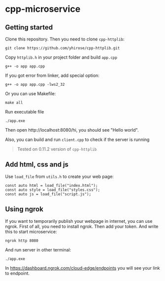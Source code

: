 # cpp-microservice
## Getting started
Clone this repository. Then you need to clone `cpp-httplib`:
```
git clone https://github.com/yhirose/cpp-httplib.git
```
Copy `httplib.h` in your project folder and build `app.cpp` 
```
g++ -o app app.cpp
```
If you got error from linker, add special option:
```
g++ -o app app.cpp -lws2_32
```
Or you can use Makefile:
```
make all
```
Run executable file
```
./app.exe
```
Then open http://localhost:8080/hi, you should see "Hello world". 

Also, you can build and run `client.cpp` to check if the server is running

> Tested on 0.11.2 version of `cpp-httplib`

## Add html, css and js
Use `load_file` from `utils.h` to create your web page:
```
const auto html = load_file("index.html");
const auto style = load_file("styles.css");
const auto js = load_file("script.js");
```

## Using ngrok
If you want to temporarily publish your webpage in internet, you can use ngrok. First of all, you need to install ngrok. Then add your token. And write this to start microservice:
```
ngrok http 8080
```
And run server in other terminal:
```
./app.exe
```
In https://dashboard.ngrok.com/cloud-edge/endpoints you will see your link to endpoint.